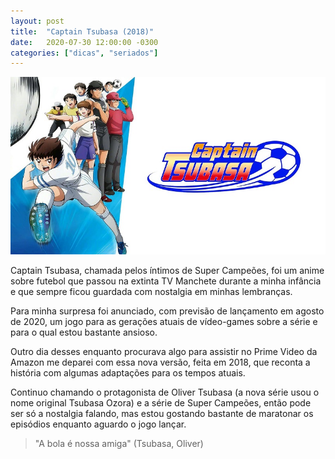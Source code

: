 ```yaml
---
layout: post
title:  "Captain Tsubasa (2018)"
date:   2020-07-30 12:00:00 -0300
categories: ["dicas", "seriados"]
---
```


![Captain Tsubasa (2018)](/assets/202007/29_captain_tsubasa.jpg)

Captain Tsubasa, chamada pelos íntimos de Super Campeões, foi um anime sobre futebol que passou na extinta TV Manchete durante a minha infância e que sempre ficou guardada com nostalgia em minhas lembranças.

Para minha surpresa foi anunciado, com previsão de lançamento em agosto de 2020, um jogo para as gerações atuais de vídeo-games sobre a série e para o qual estou bastante ansioso.

Outro dia desses enquanto procurava algo para assistir no Prime Video da Amazon me deparei com essa nova versão, feita em 2018, que reconta a história com algumas adaptações para os tempos atuais.

Continuo chamando o protagonista de Oliver Tsubasa (a nova série usou o nome original Tsubasa Ozora) e a série de Super Campeões, então pode ser só a nostalgia falando, mas estou gostando bastante de maratonar os episódios enquanto aguardo o jogo lançar.

> "A bola é nossa amiga" (Tsubasa, Oliver)